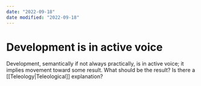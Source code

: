 ```yaml
---
date: "2022-09-18"
date modified: "2022-09-18"
---
```


# Development is in active voice
Development, semantically if not always practically, is in active voice; it implies movement toward some result. What should be the result? Is there a [[Teleology|Teleological]] explanation?
